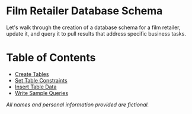 # Film Retailer Database Schema
Let's walk through the creation of a database schema for a film retailer, update it, and query it to pull results that address specific business tasks.

# Table of Contents
- [Create Tables](https://github.com/SamiJW/Film-Retailer-Schema/blob/main/Entity%20Tables/Create%20Entity%20Tables.md)
- [Set Table Constraints](https://github.com/SamiJW/Film-Retailer-Schema/blob/main/Table%20Constraints/Alter%20Table%20Constraints.md)
- [Insert Table Data](https://github.com/SamiJW/Film-Retailer-Schema/blob/main/Table%20Data/Insert%20Table%20Data.md)
- [Write Sample Queries](https://github.com/SamiJW/Film-Retailer-Schema/blob/main/Samples%20Queries/Queries.md)

*All names and personal information provided are fictional.*
